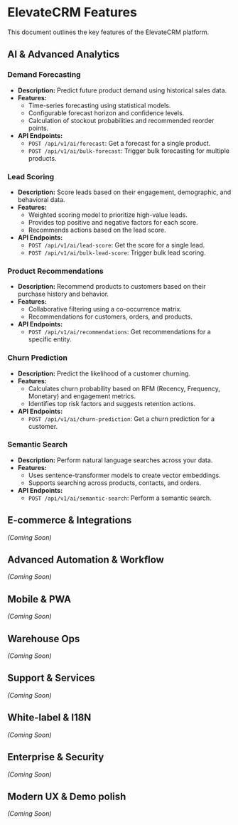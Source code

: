 # ElevateCRM Features

This document outlines the key features of the ElevateCRM platform.

## AI & Advanced Analytics

### Demand Forecasting
- **Description:** Predict future product demand using historical sales data.
- **Features:**
    - Time-series forecasting using statistical models.
    - Configurable forecast horizon and confidence levels.
    - Calculation of stockout probabilities and recommended reorder points.
- **API Endpoints:**
    - `POST /api/v1/ai/forecast`: Get a forecast for a single product.
    - `POST /api/v1/ai/bulk-forecast`: Trigger bulk forecasting for multiple products.

### Lead Scoring
- **Description:** Score leads based on their engagement, demographic, and behavioral data.
- **Features:**
    - Weighted scoring model to prioritize high-value leads.
    - Provides top positive and negative factors for each score.
    - Recommends actions based on the lead score.
- **API Endpoints:**
    - `POST /api/v1/ai/lead-score`: Get the score for a single lead.
    - `POST /api/v1/ai/bulk-lead-score`: Trigger bulk lead scoring.

### Product Recommendations
- **Description:** Recommend products to customers based on their purchase history and behavior.
- **Features:**
    - Collaborative filtering using a co-occurrence matrix.
    - Recommendations for customers, orders, and products.
- **API Endpoints:**
    - `POST /api/v1/ai/recommendations`: Get recommendations for a specific entity.

### Churn Prediction
- **Description:** Predict the likelihood of a customer churning.
- **Features:**
    - Calculates churn probability based on RFM (Recency, Frequency, Monetary) and engagement metrics.
    - Identifies top risk factors and suggests retention actions.
- **API Endpoints:**
    - `POST /api/v1/ai/churn-prediction`: Get a churn prediction for a customer.

### Semantic Search
- **Description:** Perform natural language searches across your data.
- **Features:**
    - Uses sentence-transformer models to create vector embeddings.
    - Supports searching across products, contacts, and orders.
- **API Endpoints:**
    - `POST /api/v1/ai/semantic-search`: Perform a semantic search.

## E-commerce & Integrations
*(Coming Soon)*

## Advanced Automation & Workflow
*(Coming Soon)*

## Mobile & PWA
*(Coming Soon)*

## Warehouse Ops
*(Coming Soon)*

## Support & Services
*(Coming Soon)*

## White-label & I18N
*(Coming Soon)*

## Enterprise & Security
*(Coming Soon)*

## Modern UX & Demo polish
*(Coming Soon)*
